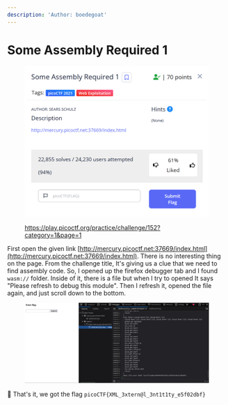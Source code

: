 ```yaml
---
description: 'Author: boedegoat'
---
```


# Some Assembly Required 1

<figure><img src="../../.gitbook/assets/image (30).png" alt=""><figcaption><p><a href="https://play.picoctf.org/practice/challenge/152?category=1&#x26;page=1">https://play.picoctf.org/practice/challenge/152?category=1&#x26;page=1</a></p></figcaption></figure>

First open the given link [http://mercury.picoctf.net:37669/index.html](http://mercury.picoctf.net:37669/index.html). There is no interesting thing on the page. From the challenge title, It's giving us a clue that we need to find assembly code. So, I opened up the firefox debugger tab and I found `wasm://` folder. Inside of it, there is a file but when I try to opened It says "Please refresh to debug this module". Then I refresh it, opened the file again, and just scroll down to the bottom.

<figure><img src="../../.gitbook/assets/image (32).png" alt=""><figcaption></figcaption></figure>

🎉 That's it, we got the flag `picoCTF{XML_3xtern@l_3nt1t1ty_e5f02dbf}`
